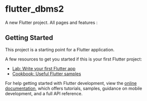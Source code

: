 # flutter_dbms2

A new Flutter project.
All pages and features :
<!-- ![WhatsApp Image 2023-06-06 at 11 32 03](https://github.com/UMESH-042/UdyogTrackr/assets/98551372/5818aef0-7f1a-4930-8a2e-a76c71a5c745)
![WhatsApp Image 2023-06-06 at 11 32 04](https://github.com/UMESH-042/UdyogTrackr/assets/98551372/7d9857f8-54ba-49ae-a605-04ebad36cc38)
![WhatsApp Image 2023-06-06 at 11 32 04 (1)](https://github.com/UMESH-042/UdyogTrackr/assets/98551372/6a03b470-e0b0-4fc2-8faa-c77c89623b1f)
![WhatsApp Image 2023-06-06 at 11 32 04 (2)](https://github.com/UMESH-042/UdyogTrackr/assets/98551372/986cb2b2-f23a-4392-885b-f85f77dcfef3)
![WhatsApp Image 2023-06-06 at 11 32 04 (3)](https://github.com/UMESH-042/UdyogTrackr/assets/98551372/c7ebdf9c-75c1-47a1-a870-bc5812fb3f69)
![WhatsApp Image 2023-06-06 at 11 32 05](https://github.com/UMESH-042/UdyogTrackr/assets/98551372/12728dab-9a2c-4500-92b7-6b4f766c33a1)
![WhatsApp Image 2023-06-06 at 11 32 05 (1)](https://github.com/UMESH-042/UdyogTrackr/assets/98551372/dd6b914e-ddc4-4640-8c14-54f463ed5e7e)
![WhatsApp Image 2023-06-06 at 11 38 02](https://github.com/UMESH-042/UdyogTrackr/assets/98551372/d865c3fe-5445-42ac-8d49-1cb0a82a50cd) -->



## Getting Started

This project is a starting point for a Flutter application.

A few resources to get you started if this is your first Flutter project:

- [Lab: Write your first Flutter app](https://docs.flutter.dev/get-started/codelab)
- [Cookbook: Useful Flutter samples](https://docs.flutter.dev/cookbook)

For help getting started with Flutter development, view the
[online documentation](https://docs.flutter.dev/), which offers tutorials,
samples, guidance on mobile development, and a full API reference.
